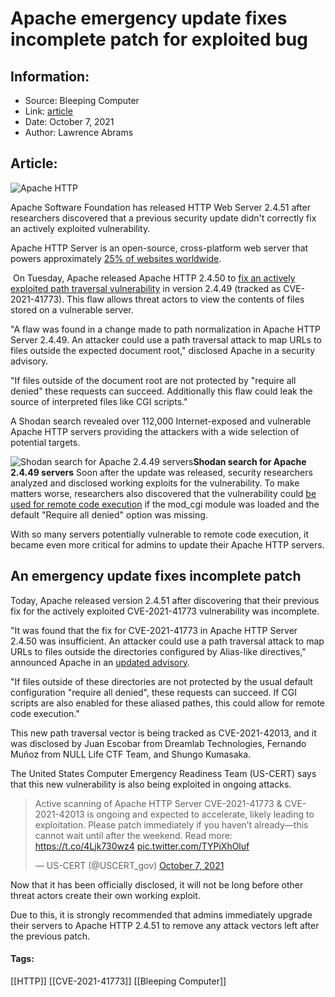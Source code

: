 # Apache emergency update fixes incomplete patch for exploited bug
### 

## Information:
+ Source: Bleeping Computer
+ Link: [article](https://www.bleepingcomputer.com/news/security/apache-emergency-update-fixes-incomplete-patch-for-exploited-bug/)
+ Date: October 7, 2021
+ Author: Lawrence Abrams


## Article:
![Apache HTTP](https://www.bleepstatic.com/content/hl-images/2021/10/07/apache-header.jpg)


Apache Software Foundation has released HTTP Web Server 2.4.51 after researchers discovered that a previous security update didn't correctly fix an actively exploited vulnerability.


Apache HTTP Server is an open-source, cross-platform web server that powers approximately [25% of websites worldwide](https://news.netcraft.com/archives/category/web-server-survey/).


 On Tuesday, Apache released Apache HTTP 2.4.50 to [fix an actively exploited path traversal vulnerability](https://www.bleepingcomputer.com/news/security/apache-fixes-actively-exploited-zero-day-vulnerability-patch-now/) in version 2.4.49 (tracked as CVE-2021-41773). This flaw allows threat actors to view the contents of files stored on a vulnerable server.


"A flaw was found in a change made to path normalization in Apache HTTP Server 2.4.49. An attacker could use a path traversal attack to map URLs to files outside the expected document root," disclosed Apache in a security advisory.


"If files outside of the document root are not protected by "require all denied" these requests can succeed. Additionally this flaw could leak the source of interpreted files like CGI scripts."


A Shodan search revealed over 112,000 Internet-exposed and vulnerable Apache HTTP servers providing the attackers with a wide selection of potential targets.



![Shodan search for Apache 2.4.49 servers](https://www.bleepstatic.com/images/news/u/1220909/Code%20and%20Details/apache_number.jpg)**Shodan search for Apache 2.4.49 servers**
Soon after the update was released, security researchers analyzed and disclosed working exploits for the vulnerability. To make matters worse, researchers also discovered that the vulnerability could [be used for remote code execution](https://www.bleepingcomputer.com/news/security/actively-exploited-apache-0-day-also-allows-remote-code-execution/) if the mod\_cgi module was loaded and the default "Require all denied" option was missing.


With so many servers potentially vulnerable to remote code execution, it became even more critical for admins to update their Apache HTTP servers.


An emergency update fixes incomplete patch
------------------------------------------


Today, Apache released version 2.4.51 after discovering that their previous fix for the actively exploited CVE-2021-41773 vulnerability was incomplete.


"It was found that the fix for CVE-2021-41773 in Apache HTTP Server 2.4.50 was insufficient. An attacker could use a path traversal attack to map URLs to files outside the directories configured by Alias-like directives," announced Apache in an [updated advisory](https://httpd.apache.org/security/vulnerabilities_24.html#CVE-2021-42013).


"If files outside of these directories are not protected by the usual default configuration "require all denied", these requests can succeed. If CGI scripts are also enabled for these aliased pathes, this could allow for remote code execution."


This new path traversal vector is being tracked as CVE-2021-42013, and it was disclosed by Juan Escobar from Dreamlab Technologies, Fernando Muñoz from NULL Life CTF Team, and Shungo Kumasaka.


The United States Computer Emergency Readiness Team (US-CERT) says that this new vulnerability is also being exploited in ongoing attacks.




> 
> Active scanning of Apache HTTP Server CVE-2021-41773 & CVE-2021-42013 is ongoing and expected to accelerate, likely leading to exploitation. Please patch immediately if you haven’t already—this cannot wait until after the weekend. Read more: <https://t.co/4Ljk730wz4> [pic.twitter.com/TYPiXhOluf](https://t.co/TYPiXhOluf)
> 
> 
> — US-CERT (@USCERT\_gov) [October 7, 2021](https://twitter.com/USCERT_gov/status/1446208533356236805?ref_src=twsrc%5Etfw)


Now that it has been officially disclosed, it will not be long before other threat actors create their own working exploit.


Due to this, it is strongly recommended that admins immediately upgrade their servers to Apache HTTP 2.4.51 to remove any attack vectors left after the previous patch.




#### Tags:
[[HTTP]] [[CVE-2021-41773]] [[Bleeping Computer]]
